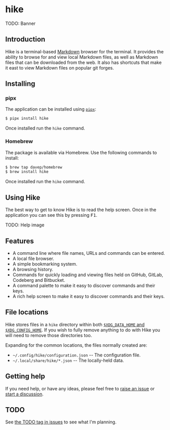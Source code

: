 # hike

TODO: Banner

## Introduction

Hike is a terminal-based [Markdown](https://commonmark.org/help/) browser
for the terminal. It provides the ability to browse for and view local
Markdown files, as well as Markdown files that can be downloaded from the
web. It also has shortcuts that make it east to view Markdown files on
popular git forges.

## Installing

### pipx

The application can be installed using [`pipx`](https://pypa.github.io/pipx/):

```sh
$ pipx install hike
```

Once installed run the `hike` command.

### Homebrew

The package is available via Homebrew. Use the following commands to install:

```sh
$ brew tap davep/homebrew
$ brew install hike
```

Once installed run the `hike` command.

## Using Hike

The best way to get to know Hike is to read the help screen. Once in the
application you can see this by pressing <kbd>F1</kbd>.

TODO: Help image

## Features

- A command line where file names, URLs and commands can be entered.
- A local file browser.
- A simple bookmarking system.
- A browsing history.
- Commands for quickly loading and viewing files held on GitHub, GitLab,
  Codeberg and Bitbucket.
- A command palette to make it easy to discover commands and their keys.
- A rich help screen to make it easy to discover commands and their keys.

## File locations

Hike stores files in a `hike` directory within both
[`$XDG_DATA_HOME` and
`$XDG_CONFIG_HOME`](https://specifications.freedesktop.org/basedir-spec/latest/).
If you wish to fully remove anything to do with Hike you will need to
remove those directories too.

Expanding for the common locations, the files normally created are:

- `~/.config/hike/configuration.json` -- The configuration file.
- `~/.local/share/hike/*.json` -- The locally-held data.

## Getting help

If you need help, or have any ideas, please feel free to [raise an
issue](https://github.com/davep/hike/issues) or [start a
discussion](https://github.com/davep/hike/discussions).

## TODO

See [the TODO tag in
issues](https://github.com/davep/hike/issues?q=is%3Aissue+is%3Aopen+label%3ATODO)
to see what I'm planning.

[//]: # (README.md ends here)
